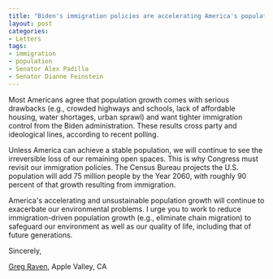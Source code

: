 ```yaml
---
title: "Biden's immigration policies are accelerating America's population growth"
layout: post
categories:
- Letters
tags:
- immigration
- population
- Senator Alex Padilla
- Senator Dianne Feinstein
---
```


Most Americans agree that population growth comes with serious drawbacks (e.g., crowded highways and schools, lack of affordable housing, water shortages, urban sprawl) and want tighter immigration control from the Biden administration. These results cross party and ideological lines, according to recent polling.

Unless America can achieve a stable population, we will continue to see the irreversible loss of our remaining open spaces. This is why Congress must revisit our immigration policies. The Census Bureau projects the U.S. population will add 75 million people by the Year 2060, with roughly 90 percent of that growth resulting from immigration.

America's accelerating and unsustainable population growth will continue to exacerbate our environmental problems. I urge you to work to reduce immigration-driven population growth (e.g., eliminate chain migration) to safeguard our environment as well as our quality of life, including that of future generations.

Sincerely,

[Greg Raven](https://www.gregraven.org/), Apple Valley, CA